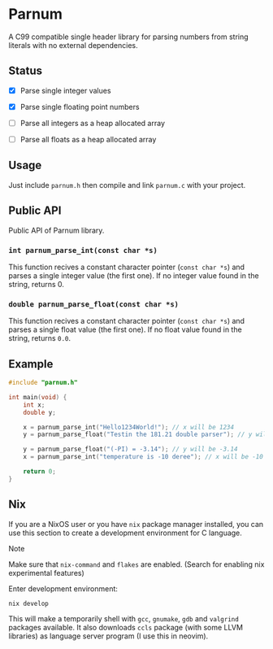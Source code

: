 # Parnum

A C99 compatible single header library for parsing numbers from string literals with no external dependencies.



## Status

- [x] Parse single integer values
- [x] Parse single floating point numbers
- [ ] Parse all integers as a heap allocated array
- [ ] Parse all floats as a heap allocated array



## Usage
Just include `parnum.h` then compile and link `parnum.c` with your project.



## Public API
Public API of Parnum library.

### `int parnum_parse_int(const char *s)`
This function recives a constant character pointer (`const char *s`) and parses a single integer value (the first one).
If no integer value found in the string, returns 0.


### `double parnum_parse_float(const char *s)`
This function recives a constant character pointer (`const char *s`) and parses a single float value (the first one).
If no float value found in the string, returns `0.0`.



## Example

```c
#include "parnum.h"

int main(void) {
    int x;
    double y;

    x = parnum_parse_int("Hello1234World!"); // x will be 1234
    y = parnum_parse_float("Testin the 181.21 double parser"); // y will be 181.21

    y = parnum_parse_float("(-PI) = -3.14"); // y will be -3.14
    x = parnum_parse_int("temperature is -10 deree"); // x will be -10

    return 0;
}
```


## Nix
If you are a NixOS user or you have `nix` package manager installed, you can use this section to create a
development environment for C language.

> [!NOTE]
> Make sure that `nix-command` and `flakes` are enabled. (Search for enabling nix experimental features)

Enter development environment:
```bash
nix develop
```

This will make a temporarily shell with `gcc`, `gnumake`, `gdb` and `valgrind` packages available.
It also downloads `ccls` package (with some LLVM libraries) as language server program (I use this in neovim).
